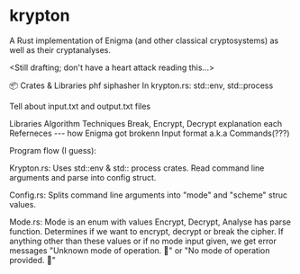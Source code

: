 # krypton
A Rust implementation of Enigma (and other classical cryptosystems) as well as their cryptanalyses.

<Still drafting; don't have a heart attack reading this...>

📦 Crates & Libraries
phf
siphasher
In krypton.rs: std::env, std::process


Tell about input.txt and output.txt files




Libraries
Algorithm
Techniques
Break, Encrypt, Decrypt explanation each
Referneces --- how Enigma got brokenn
Input format a.k.a Commands(???)


Program flow (I guess):

Krypton.rs:
Uses std::env & std:: process crates.
Read command line arguments and parse into config struct.

Config.rs:
Splits command line arguments into "mode" and "scheme" struc values.

Mode.rs:
Mode is an enum with values Encrypt, Decrypt, Analyse
has parse function.
Determines if we want to encrypt, decrypt or break the cipher.
If anything other than these values or if no mode input given, we get error messages "Unknown mode of operation. 🤔" or "No mode of operation provided. 🧐"



